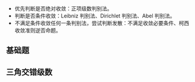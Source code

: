 
- 优先判断是否绝对收敛：正项级数判别法。
- 判断是否条件收敛：Leibniz 判别法、Dirichlet 判别法、Abel 判别法。
- 不满足条件收敛任何一条判别法，尝试判断发散：不满足收敛必要条件、柯西收敛准则逆否命题。



## 基础题



## 三角交错级数

